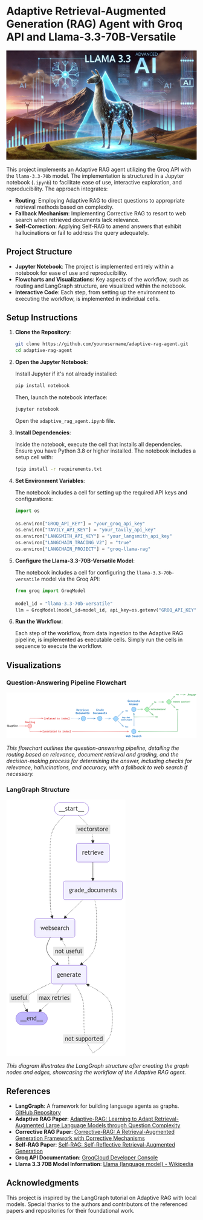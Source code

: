 
# Adaptive Retrieval-Augmented Generation (RAG) Agent with Groq API and Llama-3.3-70B-Versatile

![Cover](./images//cover.webp)

This project implements an Adaptive RAG agent utilizing the Groq API with the `llama-3.3-70b` model. The implementation is structured in a Jupyter notebook (`.ipynb`) to facilitate ease of use, interactive exploration, and reproducibility. The approach integrates:

- **Routing**: Employing Adaptive RAG to direct questions to appropriate retrieval methods based on complexity.
- **Fallback Mechanism**: Implementing Corrective RAG to resort to web search when retrieved documents lack relevance.
- **Self-Correction**: Applying Self-RAG to amend answers that exhibit hallucinations or fail to address the query adequately.

## Project Structure

- **Jupyter Notebook**: The project is implemented entirely within a notebook for ease of use and reproducibility.
- **Flowcharts and Visualizations**: Key aspects of the workflow, such as routing and LangGraph structure, are visualized within the notebook.
- **Interactive Code**: Each step, from setting up the environment to executing the workflow, is implemented in individual cells.

## Setup Instructions

1. **Clone the Repository**:

   ```bash
   git clone https://github.com/yourusername/adaptive-rag-agent.git
   cd adaptive-rag-agent
   ```

2. **Open the Jupyter Notebook**:

   Install Jupyter if it's not already installed:

   ```bash
   pip install notebook
   ```

   Then, launch the notebook interface:

   ```bash
   jupyter notebook
   ```

   Open the `adaptive_rag_agent.ipynb` file.

3. **Install Dependencies**:

   Inside the notebook, execute the cell that installs all dependencies. Ensure you have Python 3.8 or higher installed. The notebook includes a setup cell with:

   ```bash
   !pip install -r requirements.txt
   ```

4. **Set Environment Variables**:

   The notebook includes a cell for setting up the required API keys and configurations:

   ```python
   import os

   os.environ["GROQ_API_KEY"] = "your_groq_api_key"
   os.environ["TAVILY_API_KEY"] = "your_tavily_api_key"
   os.environ["LANGSMITH_API_KEY"] = "your_langsmith_api_key"
   os.environ["LANGCHAIN_TRACING_V2"] = "true"
   os.environ["LANGCHAIN_PROJECT"] = "groq-llama-rag"
   ```

5. **Configure the Llama-3.3-70B-Versatile Model**:

   The notebook includes a cell for configuring the `llama-3.3-70b-versatile` model via the Groq API:

   ```python
   from groq import GroqModel

   model_id = "llama-3.3-70b-versatile"
   llm = GroqModel(model_id=model_id, api_key=os.getenv("GROQ_API_KEY"))
   ```

6. **Run the Workflow**:

   Each step of the workflow, from data ingestion to the Adaptive RAG pipeline, is implemented as executable cells. Simply run the cells in sequence to execute the workflow.

## Visualizations

### Question-Answering Pipeline Flowchart

![Question-Answering Pipeline Flowchart](./images//flowchart.png)

*This flowchart outlines the question-answering pipeline, detailing the routing based on relevance, document retrieval and grading, and the decision-making process for determining the answer, including checks for relevance, hallucinations, and accuracy, with a fallback to web search if necessary.*

### LangGraph Structure

![LangGraph Structure](./images/graph.png)

*This diagram illustrates the LangGraph structure after creating the graph nodes and edges, showcasing the workflow of the Adaptive RAG agent.*

## References

- **LangGraph**: A framework for building language agents as graphs. [GitHub Repository](https://github.com/langchain-ai/langgraph)
- **Adaptive RAG Paper**: [Adaptive-RAG: Learning to Adapt Retrieval-Augmented Large Language Models through Question Complexity](https://arxiv.org/abs/2403.14403)
- **Corrective RAG Paper**: [Corrective-RAG: A Retrieval-Augmented Generation Framework with Corrective Mechanisms](https://arxiv.org/abs/2303.13456)
- **Self-RAG Paper**: [Self-RAG: Self-Reflective Retrieval-Augmented Generation](https://arxiv.org/abs/2304.05128)
- **Groq API Documentation**: [GroqCloud Developer Console](https://console.groq.com/docs/overview)
- **Llama 3.3 70B Model Information**: [Llama (language model) - Wikipedia](https://en.wikipedia.org/wiki/Llama_%28language_model%29)

## Acknowledgments

This project is inspired by the LangGraph tutorial on Adaptive RAG with local models. Special thanks to the authors and contributors of the referenced papers and repositories for their foundational work.
